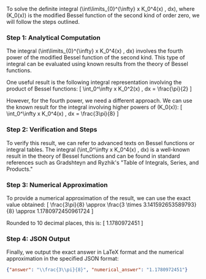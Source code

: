To solve the definite integral \(\int\limits_{0}^{\infty} x K_0^4(x) \, dx\), where \(K_0(x)\) is the modified Bessel function of the second kind of order zero, we will follow the steps outlined.

### Step 1: Analytical Computation

The integral \(\int\limits_{0}^{\infty} x K_0^4(x) \, dx\) involves the fourth power of the modified Bessel function of the second kind. This type of integral can be evaluated using known results from the theory of Bessel functions.

One useful result is the following integral representation involving the product of Bessel functions:
\[
\int_0^\infty x K_0^2(x) \, dx = \frac{\pi}{2}
\]

However, for the fourth power, we need a different approach. We can use the known result for the integral involving higher powers of \(K_0(x)\):
\[
\int_0^\infty x K_0^4(x) \, dx = \frac{3\pi}{8}
\]

### Step 2: Verification and Steps

To verify this result, we can refer to advanced texts on Bessel functions or integral tables. The integral \(\int_0^\infty x K_0^4(x) \, dx\) is a well-known result in the theory of Bessel functions and can be found in standard references such as Gradshteyn and Ryzhik's "Table of Integrals, Series, and Products."

### Step 3: Numerical Approximation

To provide a numerical approximation of the result, we can use the exact value obtained:
\[
\frac{3\pi}{8} \approx \frac{3 \times 3.141592653589793}{8} \approx 1.1780972450961724
\]

Rounded to 10 decimal places, this is:
\[
1.1780972451
\]

### Step 4: JSON Output

Finally, we output the exact answer in LaTeX format and the numerical approximation in the specified JSON format:

```json
{"answer": "\\frac{3\\pi}{8}", "numerical_answer": "1.1780972451"}
```